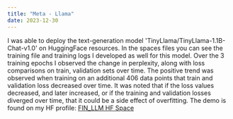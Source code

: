 ```yaml
---
title: "Meta - Llama"
date: 2023-12-30
---
```


I was able to deploy the text-generation model 'TinyLlama/TinyLlama-1.1B-Chat-v1.0' on HuggingFace resources. In the spaces files you can see the training file and training logs I developed as well for this model. Over the 3 training epochs I observed the change in perplexity, along with loss comparisons on train, validation sets over time. The positive trend was observed when training on an additional 406 data points that train and validation loss decreased over time. It was noted that if the loss values decreased, and later increased, or if the training and validation losses diverged over time, that it could be a side effect of overfitting. The demo is found on my HF profile: [FIN_LLM HF Space](https://huggingface.co/spaces/RobertCastagna/FIN_LLM)

